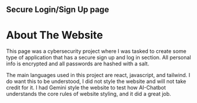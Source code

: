 ## Secure Login/Sign Up page

# About The Website
This page was a cybersecurity project where I was tasked to create some type of application that 
has a secure sign up and log in section. All personal info is encrypted and all passwords are hashed with a salt. 

The main languages used in this project are react, javascript, and tailwind. I do want this to be understood, I did not style the website and will not take credit for it. I had Gemini style the website to test how AI-Chatbot understands the core rules of website styling, and it did a great job.

